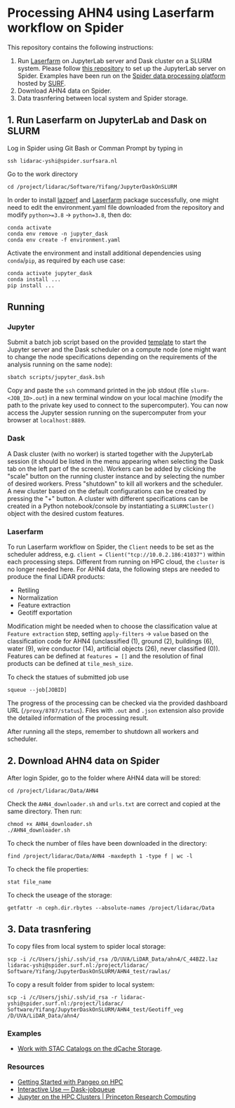 # Processing AHN4 using Laserfarm workflow on Spider
 This repository contains the following instructions:
 1. Run [Laserfarm](https://github.com/eEcoLiDAR/Laserfarm) on JupyterLab server and Dask cluster on a SLURM system. Please follow [this repository](https://github.com/RS-DAT/JupyterDaskOnSLURM.git) to set up the JupyterLab server on Spider. Examples have been run on the [Spider data processing platform](https://spiderdocs.readthedocs.io) hosted by [SURF](https://www.surf.nl). 
 2. Download AHN4 data on Spider.
 3. Data trasnfering between local system and Spider storage.

## 1. Run Laserfarm on JupyterLab and Dask on SLURM

Log in Spider using Git Bash or Comman Prompt by typing in
```shell
ssh lidarac-yshi@spider.surfsara.nl
````
Go to the work directory

```shell
cd /project/lidarac/Software/Yifang/JupyterDaskOnSLURM
```

In order to install [lazperf](https://pypi.org/project/lazperf/) and [Laserfarm](https://github.com/eEcoLiDAR/Laserfarm) package successfully, one might need to edit the environment.yaml file downloaded from the repository and modify `python>=3.8` -> `python=3.8`, then do:
``` 
conda activate
conda env remove -n jupyter_dask
conda env create -f environment.yaml
```
Activate the environment and install additional dependencies using `conda`/`pip`, as required by each use case:
```shell
conda activate jupyter_dask
conda install ...
pip install ...
```

## Running

### Jupyter

Submit a batch job script based on the provided [template](./scripts/jupyter_dask.bsh) to start the Jupyter server and the Dask scheduler on a compute node (one might want to change the node specifications depending on the requirements of the analysis running on the same node):
```shell
sbatch scripts/jupyter_dask.bsh
```

Copy and paste the `ssh` command printed in the job stdout (file `slurm-<JOB_ID>.out`) in a new terminal window on your local machine (modify the path to the private key used to connect to the supercomputer). You can now access the Jupyter session running on the supercomputer from your browser at `localhost:8889`.

### Dask 

A Dask cluster (with no worker) is started together with the JupyterLab session (it should be listed in the menu appearing when selecting the Dask tab on the left part of the screen). Workers can be added by clicking the "scale" button on the running cluster instance and by selecting the number of desired workers. Press "shutdown" to kill all workers and the scheduler. A new cluster based on the default configurations can be created by pressing the "+" button. A cluster with different specifications can be created in a Python notebook/console by instantiating a `SLURMCluster()` object with the desired custom features.  

### Laserfarm
To run Laserfarm workflow on Spider, the `Client` needs to be set as the scheduler address, e.g. `client = Client("tcp://10.0.2.186:41037")` within each processing steps. Different from running on HPC cloud, the `cluster` is no longer needed here. For AHN4 data, the following steps are needed to produce the final LiDAR products:
* Retiling
* Normalization
* Feature extraction
* Geotiff exportation

Modification might be needed when to choose the classification value at `Feature extraction` step, setting `apply-filters` -> `value` based on the classification code for AHN4 (unclassified (1), ground (2), buildings (6), water (9), wire conductor (14), artificial objects (26), never classified (0)). Features can be defined at `features = []` and the resolution of final products can be defined at `tile_mesh_size`. 

To check the statues of submitted job use 
```
squeue --job[JOBID]
```
The progress of the processing can be checked via the provided dashboard URL (`/proxy/8787/status`). Files with `.out` and `.json` extension also provide the detailed information of the processing result.

After running all the steps, remember to shutdown all workers and scheduler.

## 2. Download AHN4 data on Spider

After login Spider, go to the folder where AHN4 data will be stored: 
```shell
cd /project/lidarac/Data/AHN4
```
Check the `AHN4_downloader.sh` and `urls.txt` are correct and copied at the same directory. Then run:
```shell
chmod +x AHN4_downloader.sh
./AHN4_downloader.sh
```
To check the number of files have been downloaded in the directory:
```shell
find /project/lidarac/Data/AHN4 -maxdepth 1 -type f | wc -l
```
To check the file properties:
```shell
stat file_name
```
To check the useage of the storage:
```shell
getfattr -n ceph.dir.rbytes --absolute-names /project/lidarac/Data
```
## 3. Data trasnfering 

To copy files from local system to spider local storage:
```shell
scp -i /c/Users/jshi/.ssh/id_rsa /D/UVA/LiDAR_Data/ahn4/C_44BZ2.laz lidarac-yshi@spider.surf.nl:/project/lidarac/
Software/Yifang/JupyterDaskOnSLURM/AHN4_test/rawlas/
```
To copy a result folder from spider to local system:
```shell
scp -i /c/Users/jshi/.ssh/id_rsa -r lidarac-yshi@spider.surf.nl:/project/lidarac/
Software/Yifang/JupyterDaskOnSLURM/AHN4_test/Geotiff_veg /D/UVA/LiDAR_Data/ahn4/
```

### Examples

* [Work with STAC Catalogs on the dCache Storage](./examples/01-STAC-on-dCache). 

### Resources

* [Getting Started with Pangeo on HPC](https://pangeo.io/setup_guides/hpc.html)
* [Interactive Use — Dask-jobqueue](http://jobqueue.dask.org/en/latest/interactive.html)
* [Jupyter on the HPC Clusters | Princeton Research Computing](https://researchcomputing.princeton.edu/support/knowledge-base/jupyter)


